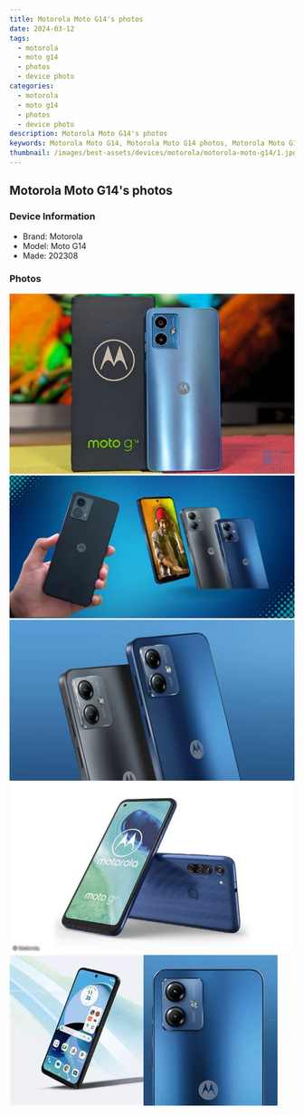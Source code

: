 ```yaml
---
title: Motorola Moto G14's photos
date: 2024-03-12
tags: 
  - motorola
  - moto g14
  - photos
  - device photo
categories: 
  - motorola
  - moto g14
  - photos
  - device photo
description: Motorola Moto G14's photos
keywords: Motorola Moto G14, Motorola Moto G14 photos, Motorola Moto G14 device photo
thumbnail: /images/best-assets/devices/motorola/motorola-moto-g14/1.jpg
---
```


## Motorola Moto G14's photos

### Device Information

- Brand: Motorola
- Model: Moto G14
- Made: 202308

### Photos

![/images/best-assets/devices/motorola/motorola-moto-g14/1.jpg](/images/best-assets/devices/motorola/motorola-moto-g14/1.jpg)
![/images/best-assets/devices/motorola/motorola-moto-g14/2.jpg](/images/best-assets/devices/motorola/motorola-moto-g14/2.jpg)
![/images/best-assets/devices/motorola/motorola-moto-g14/3.jpg](/images/best-assets/devices/motorola/motorola-moto-g14/3.jpg)
![/images/best-assets/devices/motorola/motorola-moto-g14/4.jpg](/images/best-assets/devices/motorola/motorola-moto-g14/4.jpg)
![/images/best-assets/devices/motorola/motorola-moto-g14/5.jpg](/images/best-assets/devices/motorola/motorola-moto-g14/5.jpg)
